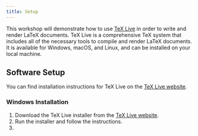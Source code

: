 ```yaml
---
title: Setup
---
```


This workshop will demonstrate how to use [TeX Live](https://tug.org/texlive/) in order to write
and render LaTeX documents. TeX Live is a comprehensive TeX system that includes all of the
necessary tools to compile and render LaTeX documents. It is available for Windows, macOS, and
Linux, and can be installed on your local machine.

## Software Setup

You can find installation instructions for TeX Live on the
[TeX Live website](https://tug.org/texlive/).


### Windows Installation

1. Download the TeX Live installer from the [TeX Live website](https://tug.org/texlive/windows.html).
2. Run the installer and follow the instructions.
3.
